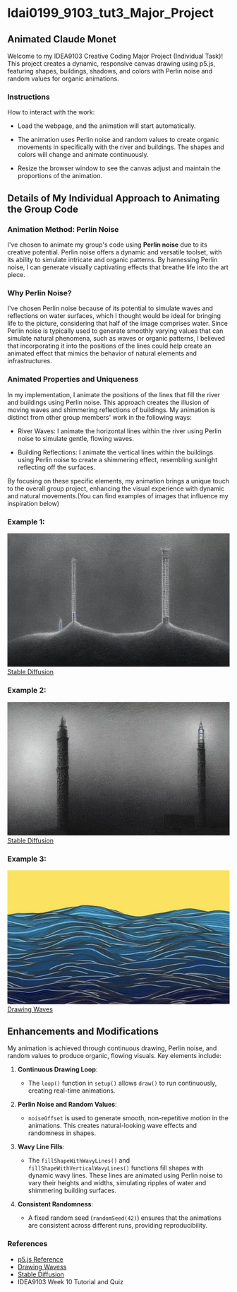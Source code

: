 # ldai0199_9103_tut3_Major_Project


## Animated Claude Monet
Welcome to my IDEA9103 Creative Coding Major Project (Individual Task)! This project creates a dynamic, responsive canvas drawing using p5.js, featuring shapes, buildings, shadows, and colors with Perlin noise and random values for organic animations.

### **Instructions**
How to interact with the work:

- Load the webpage, and the animation will start automatically.


- The animation uses Perlin noise and random values to create organic movements in specifically with the river and buildings.
The shapes and colors will change and animate continuously.

- Resize the browser window to see the canvas adjust and maintain the proportions of the animation.


## Details of My Individual Approach to Animating the Group Code
### Animation Method: Perlin Noise
I've chosen to animate my group's code using **Perlin noise** due to its creative potential. Perlin noise offers a dynamic and versatile toolset, with its ability to simulate intricate and organic patterns. By harnessing Perlin noise, I can generate visually captivating effects that breathe life into the art piece.

### Why Perlin Noise?
I've chosen Perlin noise because of its potential to simulate waves and reflections on water surfaces, which I thought would be ideal for bringing life to the picture, considering that half of the image comprises water. Since Perlin noise is typically used to generate smoothly varying values that can simulate natural phenomena, such as waves or organic patterns, I believed that incorporating it into the positions of the lines could help create an animated effect that mimics the behavior of natural elements and infrastructures. 

### Animated Properties and Uniqueness
In my implementation, I animate the positions of the lines that fill the river and buildings using Perlin noise. This approach creates the illusion of moving waves and shimmering reflections of buildings. My animation is distinct from other group members' work in the following ways:

- River Waves: I animate the horizontal lines within the river using Perlin noise to simulate gentle, flowing waves.
 
- Building Reflections: I animate the vertical lines within the buildings using Perlin noise to create a shimmering effect, resembling sunlight reflecting off the surfaces. 
  
By focusing on these specific elements, my animation brings a unique touch to the overall group project, enhancing the visual experience with dynamic and natural movements.(You can find examples of images that influence my inspiration below)

### Example 1:
![High Quality Image 1](Images/Example_1.jpg) 
[Stable Diffusion](https://www.prompthunt.com/prompt/cl8j88jm916821tdqyprk1hos2?selectedAsset=cl8j88k3217176tdqyfnrvmu21)

### Example 2:
![High Quality Image 2](Images/Example_2.jpg)
[Stable Diffusion](https://www.prompthunt.com/prompt/cl8j88jm916821tdqyprk1hos2?selectedAsset=cl8j88k3217176tdqyfnrvmu21)
### Example 3:
![High Quality Image 3](Images/Example_3.jpg) 
[Drawing Waves](https://medium.com/@yanhann10/drawing-waves-with-p5-js-444f447bdc39)

## Enhancements and Modifications

My animation is achieved through continuous drawing, Perlin noise, and random values to produce organic, flowing visuals. Key elements include:

1. **Continuous Drawing Loop**:
   - The `loop()` function in `setup()` allows `draw()` to run continuously, creating real-time animations.

2. **Perlin Noise and Random Values**:
   - `noiseOffset` is used to generate smooth, non-repetitive motion in the animations. This creates natural-looking wave effects and randomness in shapes.

3. **Wavy Line Fills**:
   - The `fillShapeWithWavyLines()` and `fillShapeWithVerticalWavyLines()` functions fill shapes with dynamic wavy lines. These lines are animated using Perlin noise to vary their heights and widths, simulating ripples of water and shimmering building surfaces.

4. **Consistent Randomness**:
   - A fixed random seed (`randomSeed(42)`) ensures that the animations are consistent across different runs, providing reproducibility.

### References

- [p5.js Reference](https://p5js.org/reference/#/p5/noise)
- [Drawing Wavess](https://medium.com/@yanhann10/drawing-waves-with-p5-js-444f447bdc39)
- [Stable Diffusion](https://www.prompthunt.com/prompt/cl8j88jm916821tdqyprk1hos2?selectedAsset=cl8j88k3217176tdqyfnrvmu21)
- IDEA9103 Week 10 Tutorial and Quiz






